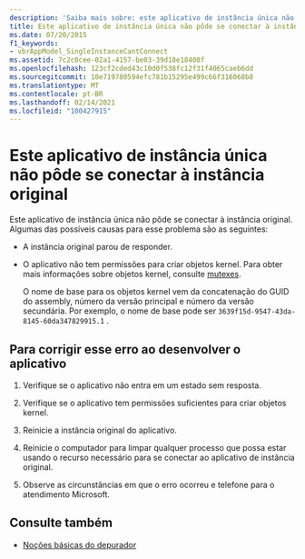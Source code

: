 ```yaml
---
description: 'Saiba mais sobre: este aplicativo de instância única não pôde se conectar à instância original'
title: Este aplicativo de instância única não pôde se conectar à instância original
ms.date: 07/20/2015
f1_keywords:
- vbrAppModel_SingleInstanceCantConnect
ms.assetid: 7c2c0cee-02a1-4157-be03-39d18e18408f
ms.openlocfilehash: 123cf2cded43c10d0f538fc12f31f4065caeb6dd
ms.sourcegitcommit: 10e719780594efc781b15295e499c66f316068b8
ms.translationtype: MT
ms.contentlocale: pt-BR
ms.lasthandoff: 02/14/2021
ms.locfileid: "100427915"
---
```

# <a name="this-single-instance-application-could-not-connect-to-the-original-instance"></a>Este aplicativo de instância única não pôde se conectar à instância original

Este aplicativo de instância única não pôde se conectar à instância original. Algumas das possíveis causas para esse problema são as seguintes:  
  
- A instância original parou de responder.  
  
- O aplicativo não tem permissões para criar objetos kernel. Para obter mais informações sobre objetos kernel, consulte [mutexes](../../standard/threading/mutexes.md).  
  
     O nome de base para os objetos kernel vem da concatenação do GUID do assembly, número da versão principal e número da versão secundária. Por exemplo, o nome de base pode ser `3639f15d-9547-43da-8145-60da347829915.1` .  
  
## <a name="to-correct-this-error-when-developing-the-application"></a>Para corrigir esse erro ao desenvolver o aplicativo  
  
1. Verifique se o aplicativo não entra em um estado sem resposta.  
  
2. Verifique se o aplicativo tem permissões suficientes para criar objetos kernel.  
  
3. Reinicie a instância original do aplicativo.  
  
4. Reinicie o computador para limpar qualquer processo que possa estar usando o recurso necessário para se conectar ao aplicativo de instância original.  
  
5. Observe as circunstâncias em que o erro ocorreu e telefone para o atendimento Microsoft.  
  
## <a name="see-also"></a>Consulte também

- [Noções básicas do depurador](/visualstudio/debugger/debugger-feature-tour)
